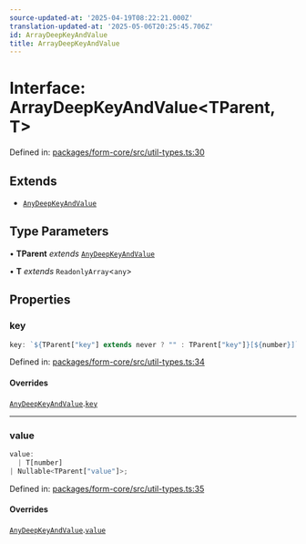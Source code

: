 ```yaml
---
source-updated-at: '2025-04-19T08:22:21.000Z'
translation-updated-at: '2025-05-06T20:25:45.706Z'
id: ArrayDeepKeyAndValue
title: ArrayDeepKeyAndValue
---
```


<!-- DO NOT EDIT: this page is autogenerated from the type comments -->

# Interface: ArrayDeepKeyAndValue\<TParent, T\>

Defined in: [packages/form-core/src/util-types.ts:30](https://github.com/TanStack/form/blob/main/packages/form-core/src/util-types.ts#L30)

## Extends

- [`AnyDeepKeyAndValue`](anydeepkeyandvalue.md)

## Type Parameters

• **TParent** *extends* [`AnyDeepKeyAndValue`](anydeepkeyandvalue.md)

• **T** *extends* `ReadonlyArray`\<`any`\>

## Properties

### key

```ts
key: `${TParent["key"] extends never ? "" : TParent["key"]}[${number}]`;
```

Defined in: [packages/form-core/src/util-types.ts:34](https://github.com/TanStack/form/blob/main/packages/form-core/src/util-types.ts#L34)

#### Overrides

[`AnyDeepKeyAndValue`](anydeepkeyandvalue.md).[`key`](AnyDeepKeyAndValue.md#key)

***

### value

```ts
value: 
  | T[number]
| Nullable<TParent["value"]>;
```

Defined in: [packages/form-core/src/util-types.ts:35](https://github.com/TanStack/form/blob/main/packages/form-core/src/util-types.ts#L35)

#### Overrides

[`AnyDeepKeyAndValue`](anydeepkeyandvalue.md).[`value`](AnyDeepKeyAndValue.md#value)
